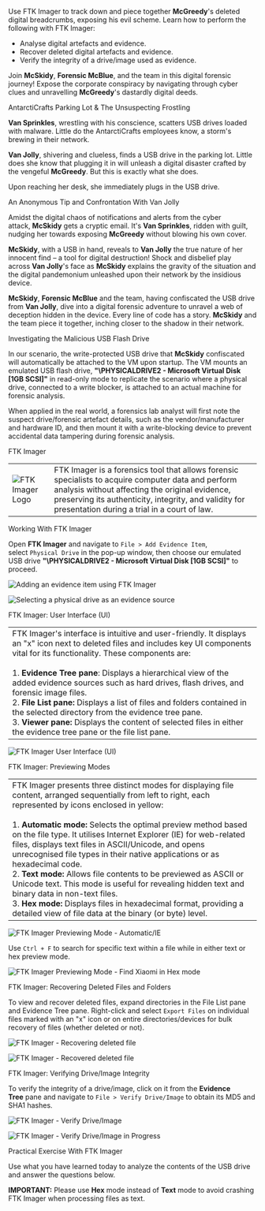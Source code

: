 Use FTK Imager to track down and piece together **McGreedy**'s deleted digital breadcrumbs, exposing his evil scheme. Learn how to perform the following with FTK Imager:

- Analyse digital artefacts and evidence.
- Recover deleted digital artefacts and evidence.
- Verify the integrity of a drive/image used as evidence.

Join **McSkidy**, **Forensic McBlue**, and the team in this digital forensic journey! Expose the corporate conspiracy by navigating through cyber clues and unravelling **McGreedy**'s dastardly digital deeds.

AntarctiCrafts Parking Lot & The Unsuspecting Frostling

**Van Sprinkles**, wrestling with his conscience, scatters USB drives loaded with malware. Little do the AntarctiCrafts employees know, a storm's brewing in their network.

**Van Jolly**, shivering and clueless, finds a USB drive in the parking lot. Little does she know that plugging it in will unleash a digital disaster crafted by the vengeful **McGreedy**. But this is exactly what she does.

Upon reaching her desk, she immediately plugs in the USB drive.

An Anonymous Tip and Confrontation With Van Jolly

Amidst the digital chaos of notifications and alerts from the cyber attack, **McSkidy** gets a cryptic email. It's **Van Sprinkles**, ridden with guilt, nudging her towards exposing **McGreedy** without blowing his own cover.

**McSkidy**, with a USB in hand, reveals to **Van Jolly** the true nature of her innocent find – a tool for digital destruction! Shock and disbelief play across **Van Jolly**'s face as **McSkidy** explains the gravity of the situation and the digital pandemonium unleashed upon their network by the insidious device.

**McSkidy**, **Forensic McBlue** and the team, having confiscated the USB drive from **Van Jolly**, dive into a digital forensic adventure to unravel a web of deception hidden in the device. Every line of code has a story. **McSkidy** and the team piece it together, inching closer to the shadow in their network.

Investigating the Malicious USB Flash Drive

In our scenario, the write-protected USB drive that **McSkidy** confiscated will automatically be attached to the VM upon startup. The VM mounts an emulated USB flash drive, **"\\PHYSICALDRIVE2 - Microsoft Virtual Disk [1GB SCSI]"** in read-only mode to replicate the scenario where a physical drive, connected to a write blocker, is attached to an actual machine for forensic analysis.

  

When applied in the real world, a forensics lab analyst will first note the suspect drive/forensic artefact details, such as the vendor/manufacturer and hardware ID, and then mount it with a write-blocking device to prevent accidental data tampering during forensic analysis.

FTK Imager

|   |   |
|---|---|
|![FTK Imager Logo](https://tryhackme-images.s3.amazonaws.com/user-uploads/63da722f2d207d0049da10b1/room-content/cb64e7b1e02c87966c903d9f40ee2a08.png)|FTK Imager is a forensics tool that allows forensic specialists to acquire computer data and perform analysis without affecting the original evidence, preserving its authenticity, integrity, and validity for presentation during a trial in a court of law.|

Working With FTK Imager

Open **FTK Imager** and navigate to `File > Add Evidence Item`, select `Physical Drive` in the pop-up window, then choose our emulated USB drive **"\\PHYSICALDRIVE2 - Microsoft Virtual Disk [1GB SCSI]"** to proceed.

![Adding an evidence item using FTK Imager](https://tryhackme-images.s3.amazonaws.com/user-uploads/63da722f2d207d0049da10b1/room-content/88ed441cbcafc54ad8b5c8dec6aed905.png)

  

![Selecting a physical drive as an evidence source](https://tryhackme-images.s3.amazonaws.com/user-uploads/63da722f2d207d0049da10b1/room-content/cec6c1bc55012367443dce64401ab63e.png)

  

FTK Imager: User Interface (UI)

|   |
|---|
|FTK Imager's interface is intuitive and user-friendly. It displays an "x" icon next to deleted files and includes key UI components vital for its functionality. These components are:<br><br>1. **Evidence Tree pane**: Displays a hierarchical view of the added evidence sources such as hard drives, flash drives, and forensic image files.<br>2. **File List pane:** Displays a list of files and folders contained in the selected directory from the evidence tree pane.<br>3. **Viewer pane:** Displays the content of selected files in either the evidence tree pane or the file list pane.|

![FTK Imager User Interface (UI)](https://tryhackme-images.s3.amazonaws.com/user-uploads/63da722f2d207d0049da10b1/room-content/9d6cf661865c811b7bcda308496e2602.png)

  

FTK Imager: Previewing Modes

|   |
|---|
|FTK Imager presents three distinct modes for displaying file content, arranged sequentially from left to right, each represented by icons enclosed in yellow:<br><br>1. **Automatic mode:** Selects the optimal preview method based on the file type. It utilises Internet Explorer (IE) for web-related files, displays text files in ASCII/Unicode, and opens unrecognised file types in their native applications or as hexadecimal code.<br>2. **Text mode:** Allows file contents to be previewed as ASCII or Unicode text. This mode is useful for revealing hidden text and binary data in non-text files.<br>3. **Hex mode:** Displays files in hexadecimal format, providing a detailed view of file data at the binary (or byte) level.|

![FTK Imager Previewing Mode - Automatic/IE](https://tryhackme-images.s3.amazonaws.com/user-uploads/63da722f2d207d0049da10b1/room-content/95d24cdc6d382c1b89f5af989c1be9b7.png)

  

Use `Ctrl + F` to search for specific text within a file while in either text or hex preview mode.

![FTK Imager Previewing Mode - Find Xiaomi in Hex mode](https://tryhackme-images.s3.amazonaws.com/user-uploads/63da722f2d207d0049da10b1/room-content/8ad39dd0de241fae81acedf698579775.png)

  

FTK Imager: Recovering Deleted Files and Folders

To view and recover deleted files, expand directories in the File List pane and Evidence Tree pane. Right-click and select `Export Files` on individual files marked with an "x" icon or on entire directories/devices for bulk recovery of files (whether deleted or not).

![FTK Imager - Recovering deleted file](https://tryhackme-images.s3.amazonaws.com/user-uploads/63da722f2d207d0049da10b1/room-content/4e915c80d85efa7c992d76021fc6f6bd.png)

  

![FTK Imager - Recovered deleted file](https://tryhackme-images.s3.amazonaws.com/user-uploads/63da722f2d207d0049da10b1/room-content/1fd732351d04f0636e19f0b0bce64001.png)

  

FTK Imager: Verifying Drive/Image Integrity

To verify the integrity of a drive/image, click on it from the **Evidence Tree** pane and navigate to `File > Verify Drive/Image` to obtain its MD5 and SHA1 hashes.

![FTK Imager - Verify Drive/Image](https://tryhackme-images.s3.amazonaws.com/user-uploads/63da722f2d207d0049da10b1/room-content/2e379d61330d4c6d9c09ebd30dc601d8.png)

  

![FTK Imager - Verify Drive/Image in Progress](https://tryhackme-images.s3.amazonaws.com/user-uploads/63da722f2d207d0049da10b1/room-content/cd2b401779b4bde0d861e12449d46967.png)

  

Practical Exercise With FTK Imager

Use what you have learned today to analyze the contents of the USB drive and answer the questions below.

**IMPORTANT:** Please use **Hex** mode instead of **Text** mode to avoid crashing FTK Imager when processing files as text.